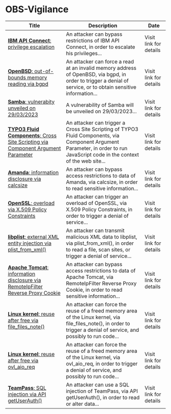

# OBS-Vigilance

 |Title|Description|Date|
 |---|---|---|
 |[<a href="https://vigilance.fr/vulnerability/IBM-API-Connect-privilege-escalation-40848" class="noirorange"><b>IBM API Connect</b>: privilege escalation</a>](https://vigilance.fr/vulnerability/IBM-API-Connect-privilege-escalation-40848)|An attacker can bypass restrictions of IBM API Connect, in order to escalate his privileges...|Visit link for details|
 |[<a href="https://vigilance.fr/vulnerability/OpenBSD-out-of-bounds-memory-reading-via-bgpd-40847" class="noirorange"><b>OpenBSD</b>: out-of-bounds memory reading via bgpd</a>](https://vigilance.fr/vulnerability/OpenBSD-out-of-bounds-memory-reading-via-bgpd-40847)|An attacker can force a read at an invalid memory address of OpenBSD, via bgpd, in order to trigger a denial of service, or to obtain sensitive information...|Visit link for details|
 |[<a href="https://vigilance.fr/vulnerability/Samba-vulnerabity-unveiled-on-29-03-2023-40846" class="noirorange"><b>Samba</b>: vulnerabity unveiled on 29/03/2023</a>](https://vigilance.fr/vulnerability/Samba-vulnerabity-unveiled-on-29-03-2023-40846)|A vulnerability of Samba will be unveiled on 29/03/2023...|Visit link for details|
 |[<a href="https://vigilance.fr/vulnerability/TYPO3-Fluid-Components-Cross-Site-Scripting-via-Component-Argument-Parameter-40845" class="noirorange"><b>TYPO3 Fluid Components</b>: Cross Site Scripting via Component Argument Parameter</a>](https://vigilance.fr/vulnerability/TYPO3-Fluid-Components-Cross-Site-Scripting-via-Component-Argument-Parameter-40845)|An attacker can trigger a Cross Site Scripting of TYPO3 Fluid Components, via Component Argument Parameter, in order to run JavaScript code in the context of the web site...|Visit link for details|
 |[<a href="https://vigilance.fr/vulnerability/Amanda-information-disclosure-via-calcsize-40844" class="noirorange"><b>Amanda</b>: information disclosure via calcsize</a>](https://vigilance.fr/vulnerability/Amanda-information-disclosure-via-calcsize-40844)|An attacker can bypass access restrictions to data of Amanda, via calcsize, in order to read sensitive information...|Visit link for details|
 |[<a href="https://vigilance.fr/vulnerability/OpenSSL-overload-via-X-509-Policy-Constraints-40843" class="noirorange"><b>OpenSSL</b>: overload via X.509 Policy Constraints</a>](https://vigilance.fr/vulnerability/OpenSSL-overload-via-X-509-Policy-Constraints-40843)|An attacker can trigger an overload of OpenSSL, via X.509 Policy Constraints, in order to trigger a denial of service...|Visit link for details|
 |[<a href="https://vigilance.fr/vulnerability/libplist-external-XML-entity-injection-via-plist-from-xml-40842" class="noirorange"><b>libplist</b>: external XML entity injection via plist_from_xml()</a>](https://vigilance.fr/vulnerability/libplist-external-XML-entity-injection-via-plist-from-xml-40842)|An attacker can transmit malicious XML data to libplist, via plist_from_xml(), in order to read a file, scan sites, or trigger a denial of service...|Visit link for details|
 |[<a href="https://vigilance.fr/vulnerability/Apache-Tomcat-information-disclosure-via-RemoteIpFilter-Reverse-Proxy-Cookie-40841" class="noirorange"><b>Apache Tomcat</b>: information disclosure via RemoteIpFilter Reverse Proxy Cookie</a>](https://vigilance.fr/vulnerability/Apache-Tomcat-information-disclosure-via-RemoteIpFilter-Reverse-Proxy-Cookie-40841)|An attacker can bypass access restrictions to data of Apache Tomcat, via RemoteIpFilter Reverse Proxy Cookie, in order to read sensitive information...|Visit link for details|
 |[<a href="https://vigilance.fr/vulnerability/Linux-kernel-reuse-after-free-via-file-files-note-40840" class="noirorange"><b>Linux kernel</b>: reuse after free via file_files_note()</a>](https://vigilance.fr/vulnerability/Linux-kernel-reuse-after-free-via-file-files-note-40840)|An attacker can force the reuse of a freed memory area of the Linux kernel, via file_files_note(), in order to trigger a denial of service, and possibly to run code...|Visit link for details|
 |[<a href="https://vigilance.fr/vulnerability/Linux-kernel-reuse-after-free-via-ovl-aio-req-40839" class="noirorange"><b>Linux kernel</b>: reuse after free via ovl_aio_req</a>](https://vigilance.fr/vulnerability/Linux-kernel-reuse-after-free-via-ovl-aio-req-40839)|An attacker can force the reuse of a freed memory area of the Linux kernel, via ovl_aio_req, in order to trigger a denial of service, and possibly to run code...|Visit link for details|
 |[<a href="https://vigilance.fr/vulnerability/TeamPass-SQL-injection-via-API-getUserAuth-40838" class="noirorange"><b>TeamPass</b>: SQL injection via API getUserAuth()</a>](https://vigilance.fr/vulnerability/TeamPass-SQL-injection-via-API-getUserAuth-40838)|An attacker can use a SQL injection of TeamPass, via API getUserAuth(), in order to read or alter data...|Visit link for details|
 